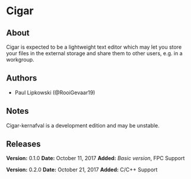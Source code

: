 # Cigar

## About
Cigar is expected to be a lightweight text editor which may let you store your files in the external storage and share them to other users, e.g. in a workgroup.

## Authors
* Paul Lipkowski (@RooiGevaar19)

## Notes
Cigar-kernafval is a development edition and may be unstable.


## Releases
**Version:**	0.1.0
**Date:**   	October 11, 2017
**Added:**  	*Basic version*,
        	FPC Support

**Version:**	0.2.0
**Date:**   	October 21, 2017
**Added:**  	C/C++ Support


